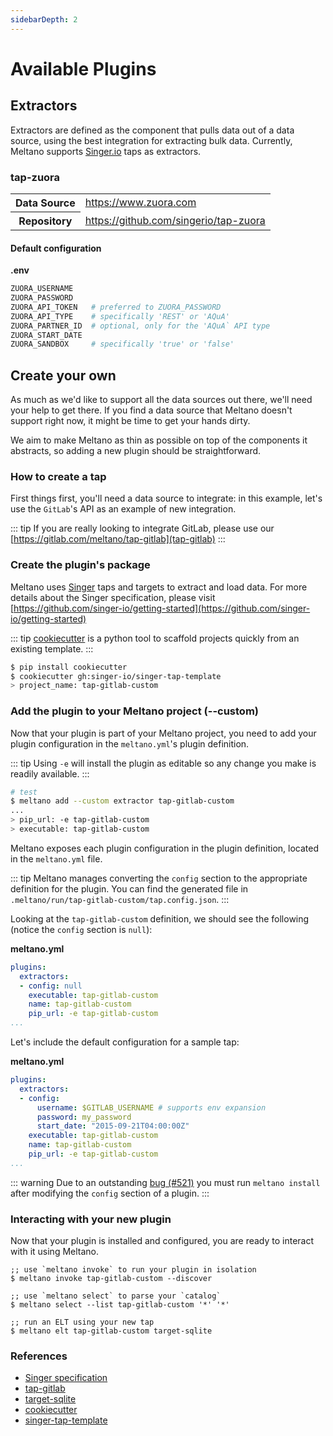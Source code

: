 ```yaml
---
sidebarDepth: 2
---
```


# Available Plugins

## Extractors

Extractors are defined as the component that pulls data out of a data source, using the best integration for extracting bulk data.
Currently, Meltano supports [Singer.io](https://singer.io) taps as extractors.

### tap-zuora

<table>
  <tr>
    <th>Data Source</th>
    <td><a target="_blank" href="https://www.zuora.com/">https://www.zuora.com</a></td>
  </tr>
  <tr>
    <th>Repository</th>
    <td><a target="_blank" href="https://github.com/singer-io/tap-zuora">https://github.com/singerio/tap-zuora</a></td>
  </tr>
</table>

#### Default configuration

**.env**
```bash
ZUORA_USERNAME
ZUORA_PASSWORD
ZUORA_API_TOKEN   # preferred to ZUORA_PASSWORD
ZUORA_API_TYPE    # specifically 'REST' or 'AQuA'
ZUORA_PARTNER_ID  # optional, only for the 'AQuA` API type
ZUORA_START_DATE
ZUORA_SANDBOX     # specifically 'true' or 'false'
```

## Create your own

As much as we'd like to support all the data sources out there, we'll need your help to get there. If you find a data source that Meltano doesn't support right now, it might be time to get your hands dirty.

We aim to make Meltano as thin as possible on top of the components it abstracts, so adding a new plugin should be straightforward.

### How to create a tap

First things first, you'll need a data source to integrate: in this example, let's use the `GitLab`'s API as an example of new integration.

::: tip
If you are really looking to integrate GitLab, please use our [https://gitlab.com/meltano/tap-gitlab](tap-gitlab)
:::

### Create the plugin's package

Meltano uses [Singer](https://singer.io) taps and targets to extract and load data. For more details about the Singer specification, please visit [https://github.com/singer-io/getting-started](https://github.com/singer-io/getting-started)

::: tip
[cookiecutter](https://cookiecutter.readthedocs.io/en/latest/) is a python tool to scaffold projects quickly from an existing template.
:::

```bash
$ pip install cookiecutter
$ cookiecutter gh:singer-io/singer-tap-template
> project_name: tap-gitlab-custom
```

### Add the plugin to your Meltano project (--custom)

Now that your plugin is part of your Meltano project, you need to add your plugin configuration in the `meltano.yml`'s plugin definition.

::: tip
Using `-e` will install the plugin as editable so any change you make is readily available.
:::

```bash
# test
$ meltano add --custom extractor tap-gitlab-custom
...
> pip_url: -e tap-gitlab-custom
> executable: tap-gitlab-custom
```

Meltano exposes each plugin configuration in the plugin definition, located in the `meltano.yml` file.

::: tip
Meltano manages converting the `config` section to the appropriate definition for the plugin. You can find the generated file in `.meltano/run/tap-gitlab-custom/tap.config.json`.
:::

Looking at the `tap-gitlab-custom` definition, we should see the following (notice the `config` section is `null`):

**meltano.yml**
```yaml
plugins:
  extractors:
  - config: null
    executable: tap-gitlab-custom
    name: tap-gitlab-custom
    pip_url: -e tap-gitlab-custom
...
```

Let's include the default configuration for a sample tap:

**meltano.yml**
```yaml
plugins:
  extractors:
  - config: 
	  username: $GITLAB_USERNAME # supports env expansion
	  password: my_password
	  start_date: "2015-09-21T04:00:00Z"
    executable: tap-gitlab-custom
    name: tap-gitlab-custom
    pip_url: -e tap-gitlab-custom
...
```

::: warning
Due to an outstanding [bug (#521)](https://gitlab.com/meltano/meltano/issues/521) you must run `meltano install` after modifying the `config` section of a plugin.
:::

### Interacting with your new plugin

Now that your plugin is installed and configured, you are ready to interact with it using Meltano.

```
;; use `meltano invoke` to run your plugin in isolation
$ meltano invoke tap-gitlab-custom --discover

;; use `meltano select` to parse your `catalog`
$ meltano select --list tap-gitlab-custom '*' '*'

;; run an ELT using your new tap
$ meltano elt tap-gitlab-custom target-sqlite
```

### References

  - [Singer specification](https://github.com/singer-io/getting-started/blob/master/docs/SPEC.md#singer-specification)
  - [tap-gitlab](https://gitlab.com/meltano/tap-gitlab)
  - [target-sqlite](https://gitlab.com/meltano/target-sqlite)
  - [cookiecutter](https://github.com/audreyr/cookiecutter)
  - [singer-tap-template](https://github.com/singer-io/singer-tap-template)
